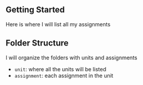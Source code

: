 ## Getting Started

Here is where I will list all my assignments

## Folder Structure

I will organize the folders with units and assignments

- `unit`: where all the units will be listed
- `assignment`: each assignment in the unit

